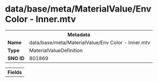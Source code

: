 <h1>data/base/meta/MaterialValue/Env Color - Inner.mtv</h1><table><tr><th colspan="100%">Metadata</th></tr><tr><td><b>Name</b></td><td>data/base/meta/MaterialValue/Env Color - Inner.mtv</td></tr><tr><td><b>Type</b></td><td>MaterialValueDefinition</td></tr><tr><td><b>SNO ID</b></td><td>801869</td></tr></table>

<table><tr><th colspan="100%">Fields</th></tr></table>

